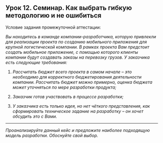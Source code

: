 
## Урок 12. Семинар. Как выбрать гибкую методологию и не ошибиться

Условие задания промежуточной аттестации:

*Вы находитесь в команде компании-разработчика, которую привлекли для реализации проекта по созданию мобильного приложения для крупной логистической компании. В рамках проекта Вам предстоит создать мобильное приложение, с помощью которого клиенты компании будут создавать заказы на перевозку грузов. У заказчика есть следующие требования:*

1. *Рассчитать бюджет всего проекта в самом начале – это необходимо для корректного бюджетирования деятельности компании. Рассчитать бюджет можно примерно, оценка бюджета может уточняться по мере разработки продукта;*

2. *Заказчик готов участвовать в процессе разработки;*

3. *У заказчика есть только идея, но нет чёткого представления, как сформировать техническое задание на разработку – он хочет обсудить это с Вами.*

---
*Проанализируйте данный кейс и предложите наиболее подходящую модель разработки. Обоснуйте свой выбор.*

